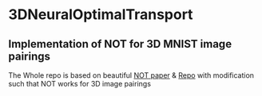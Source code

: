 # 3DNeuralOptimalTransport
## Implementation of NOT for 3D MNIST image pairings
The Whole repo is based on beautiful [NOT paper](https://openreview.net/forum?id=d8CBRlWNkqH) & [Repo](https://github.com/iamalexkorotin/NeuralOptimalTransport) with modification such that NOT works for 3D image pairings
